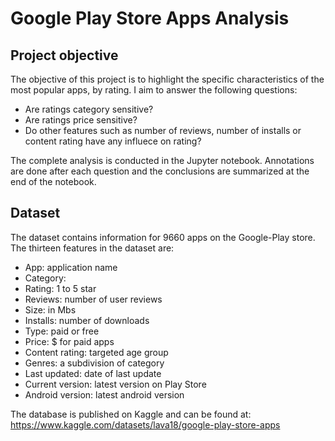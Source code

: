 # Google Play Store Apps Analysis

## Project objective
The objective of this project is to highlight the specific characteristics of the most popular apps, by rating. I aim to answer the following questions: 
- Are ratings category sensitive?
- Are ratings price sensitive?
- Do other features such as number of reviews, number of installs or content rating have any influece on rating? 

The complete analysis is conducted in the Jupyter notebook. Annotations are done after each question and the conclusions are summarized at the end of the notebook.  

## Dataset
The dataset contains information for 9660 apps on the Google-Play store. 
The thirteen features in the dataset are: 
- App: application name
- Category:  
- Rating: 1 to 5 star  
- Reviews: number of user reviews
- Size: in Mbs
- Installs: number of downloads
- Type: paid or free
- Price: $ for paid apps
- Content rating: targeted age group
- Genres: a subdivision of category
- Last updated: date of last update
- Current version: latest version on Play Store
- Android version: latest android version

The database is published on Kaggle and can be found at: 
https://www.kaggle.com/datasets/lava18/google-play-store-apps
